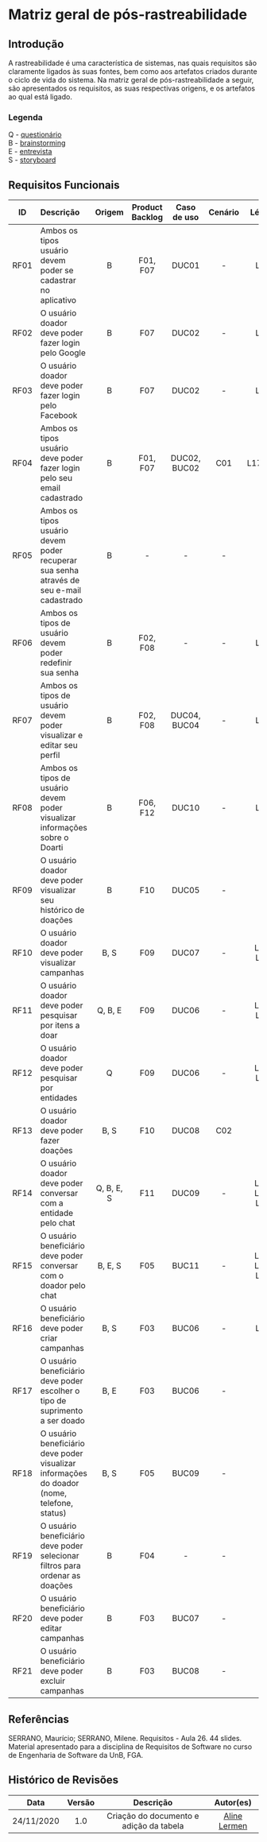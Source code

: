 # Matriz geral de pós-rastreabilidade

## Introdução
A rastreabilidade é uma característica de sistemas, nas quais requisitos são claramente ligados às suas fontes, bem como aos artefatos criados durante o ciclo de vida do sistema. Na matriz geral de pós-rastreabilidade a seguir, são apresentados os requisitos, as suas respectivas origens, e os artefatos ao qual está ligado.


### Legenda
Q - [questionário](../elicitação/questionario.md)  
B - [brainstorming](../elicitação/brainstorming.md)   
E - [entrevista](../elicitação/entrevistas.md)  
S - [storyboard](../elicitação/storyboard.md)

## Requisitos Funcionais

|  ID | Descrição | Origem | Product Backlog | Caso de uso | Cenário | Léxico |
| :-: | :-------- | :----: | :-------------: | :---------: | :-----: | :----: |
| RF01 | Ambos os tipos usuário devem poder se cadastrar no aplicativo | B | F01, F07 | DUC01 | - | L11 |
| RF02 | O usuário doador deve poder fazer login pelo Google | B | F07 | DUC02 | - | L18 |
| RF03 | O usuário doador deve poder fazer login pelo Facebook | B | F07 | DUC02 | - | L18 |
| RF04 | Ambos os tipos usuário deve poder fazer login pelo seu email cadastrado | B | F01, F07 | DUC02, BUC02 | C01 | L17,L18 |
| RF05 | Ambos os tipos usuário devem poder recuperar sua senha através de seu e-mail cadastrado | B | - | - | - | - |
| RF06 | Ambos os tipos de usuário devem poder redefinir sua senha | B | F02, F08 | - | - | L01 |
| RF07 | Ambos os tipos de usuário devem poder visualizar e editar seu perfil | B | F02, F08 | DUC04, BUC04 | - | L20 |
| RF08 | Ambos os tipos de usuário devem poder visualizar informações sobre o Doarti | B | F06, F12 | DUC10 | - | L21 |
| RF09 | O usuário doador deve poder visualizar seu histórico de doações | B | F10 | DUC05 | - | - |
| RF10 | O usuário doador deve poder visualizar campanhas | B, S | F09 | DUC07 | - | L06, L08 |
| RF11 | O usuário doador deve poder pesquisar por itens a doar | Q, B, E | F09 | DUC06 | - | L03, L05 |
| RF12 | O usuário doador deve poder pesquisar por entidades  | Q | F09 | DUC06 | - | L03, L04 |
| RF13 | O usuário doador deve poder fazer doações | B, S | F10 | DUC08 | C02 | - |
| RF14 | O usuário doador deve poder conversar com a entidade pelo chat | Q, B, E, S | F11 | DUC09 | - | L07, L10, L19 |
| RF15 | O usuário beneficiário deve poder conversar com o doador pelo chat | B, E, S | F05 | BUC11 | - | L07, L10, L19 |
| RF16 | O usuário beneficiário deve poder criar campanhas | B, S | F03 | BUC06 | - | L06 |
| RF17 | O usuário beneficiário deve poder escolher o tipo de suprimento a ser doado | B, E | F03 | BUC06 | - | - |
| RF18 | O usuário beneficiário deve poder visualizar informações do doador (nome, telefone, status) | B, S | F05 | BUC09 | - | - |
| RF19 | O usuário beneficiário deve poder selecionar filtros para ordenar as doações | B | F04 | - | - | - |
| RF20 | O usuário beneficiário deve poder editar campanhas | B | F03 | BUC07 | - | - |
| RF21 | O usuário beneficiário deve poder excluir campanhas | B | F03 | BUC08 | - | - |

## Referências
SERRANO, Maurício; SERRANO, Milene. Requisitos - Aula 26. 44 slides. Material apresentado para a disciplina de Requisitos de Software no curso de Engenharia de Software da UnB, FGA.

## Histórico de Revisões

| Data | Versão | Descrição | Autor(es) |
|:---:|:---:|:---:|:---:|
| 24/11/2020 | 1.0 | Criação do documento e adição da tabela | [Aline Lermen](https://github.com/AlineLermen) |
